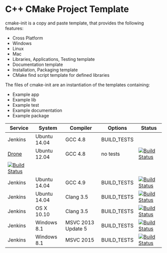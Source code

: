 # C++ CMake Project Template

cmake-init is a copy and paste template, that provides the following features:
 * Cross Platform
  * Windows
  * Linux
  * Mac
 * Libraries, Applications, Testing template
 * Documentation template
 * Installation, Packaging template
 * CMake find script template for defined libraries

The files of cmake-init are an instantiation of the templates containing:
  * Example app
  * Example lib
  * Example test
  * Example documentation
  * Example package

| Service | System | Compiler | Options | Status |
| ------- | ------ | -------- | ------- | ------ |
| Jenkins | Ubuntu 14.04 | GCC 4.8 | BUILD_TESTS | 
| [Drone](https://drone.io/github.com/cginternals/cmake-init) | Ubuntu 12.04 | GCC 4.8 | no tests | [![Build Status](https://drone.io/github.com/cginternals/cmake-init/status.png)](https://drone.io/github.com/cginternals/cmake-init/latest) |
[![Build Status](http://jenkins.hpi3d.de/buildStatus/icon?job=cmake-init-linux-gcc4.8)](http://jenkins.hpi3d.de/job/cmake-init-linux-gcc4.8)|
| Jenkins | Ubuntu 14.04 | GCC 4.9 | BUILD_TESTS | [![Build Status](http://jenkins.hpi3d.de/buildStatus/icon?job=cmake-init-linux-gcc4.9)](http://jenkins.hpi3d.de/job/cmake-init-linux-gcc4.9)|
| Jenkins | Ubuntu 14.04 | Clang 3.5 | BUILD_TESTS | [![Build Status](http://jenkins.hpi3d.de/buildStatus/icon?job=cmake-init-linux-clang3.5)](http://jenkins.hpi3d.de/job/cmake-init-linux-clang3.5) |
| Jenkins | OS X 10.10 | Clang 3.5 | BUILD_TESTS | [![Build Status](http://jenkins.hpi3d.de/buildStatus/icon?job=cmake-init-osx-clang3.5)](http://jenkins.hpi3d.de/job/cmake-init-osx-clang3.5) |
| Jenkins | Windows 8.1 | MSVC 2013 Update 5 | BUILD_TESTS | [![Build Status](http://jenkins.hpi3d.de/buildStatus/icon?job=cmake-init-windows-msvc2013)](http://jenkins.hpi3d.de/job/cmake-init-windows-msvc2013) |
| Jenkins | Windows 8.1 | MSVC 2015 | BUILD_TESTS | [![Build Status](http://jenkins.hpi3d.de/buildStatus/icon?job=cmake-init-windows-msvc2015)](http://jenkins.hpi3d.de/job/cmake-init-windows-msvc2015) |


